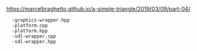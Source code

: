 https://marcelbraghetto.github.io/a-simple-triangle/2019/03/09/part-04/

```
  -graphics-wrapper.hpp
  -platform.cpp
  -platform.hpp
  -sdl-wrapper.cpp
  -sdl-wrapper.hpp
```